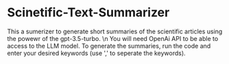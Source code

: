 # Scinetific-Text-Summarizer
This a sumerizer to generate short summaries of the scientific articles using the powewr of the gpt-3.5-turbo. \n
You will need OpenAi API to be able to access to the LLM model.
To generate the summaries, run the code and enter your desired keywords (use ',' to seperate the keywords). 
